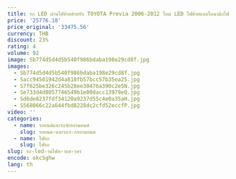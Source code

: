 ```yaml
---
title: รถ LED ผ่านไฟท้ายสําหรับ TOYOTA Previa 2006-2012 ใหม่ LED ไฟท้ายแบบไดนามิกไฟเลี้ยวไฟท้ายชุด
price: '25776.18'
price_original: '33475.56'
currency: THB
discount: 23%
rating: 4
volume: 92
image: Sb774d5d4d5b540f986bdaba198e29cd8f.jpg
images:
  - Sb774d5d4d5b540f986bdaba198e29cd8f.jpg
  - Sacc94501942d4a818fb57bcc57b35ea25.jpg
  - S7f625be326c245b28ee30476a390c2e5N.jpg
  - Se733d4d8057746549b1e00dacc13979eQ.jpg
  - Sd6de8237fdf34120a9237d55c4e0a35aH.jpg
  - S568066c22a644fbd8228dc2cfd52eccfP.jpg
video: ''
categories:
  - name: รถยนต์และรถจักรยานยนต์
    slug: รถยนต-และรถจ-กรยานยนต
  - name: ไฟรถ
    slug: ไฟรถ
slug: รถ-led-านไฟท-ายส-าหร
encode: okcSghw
lang: th
---
```

  